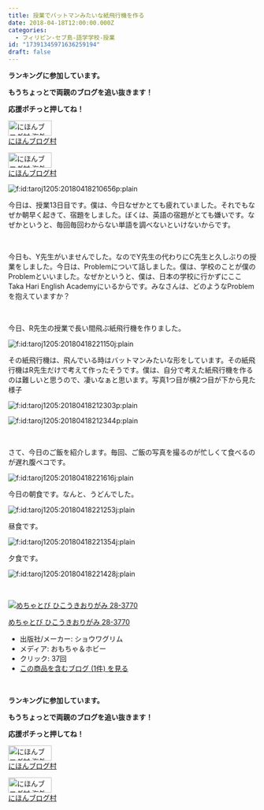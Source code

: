 ```yaml
---
title: 授業でバットマンみたいな紙飛行機を作る
date: 2018-04-18T12:00:00.000Z
categories:
  - フィリピン-セブ島-語学学校-授業
id: "17391345971636259194"
draft: false
---
```

<p><strong>ランキングに参加しています。</strong></p>
<p><strong>もうちょっとで両親のブログを追い抜きます！</strong></p>
<p><strong>応援ポチっと押してね！</strong></p>
<p><a href="//overseas.blogmura.com/studyabroad_parent/ranking.html"><img src="//overseas.blogmura.com/studyabroad_parent/img/studyabroad_parent88_31.gif" alt="にほんブログ村 海外生活ブログ 親子留学・ジュニア留学へ" width="88" height="31" border="0" /></a><br /><a href="//overseas.blogmura.com/studyabroad_parent/ranking.html">にほんブログ村</a></p>
<p><a href="//overseas.blogmura.com/cebu/ranking.html"><img src="//overseas.blogmura.com/cebu/img/cebu88_31.gif" alt="にほんブログ村 海外生活ブログ セブ島情報へ" width="88" height="31" border="0" /></a><br /><a href="//overseas.blogmura.com/cebu/ranking.html">にほんブログ村</a></p>
<p><img class="hatena-fotolife" title="f:id:taroj1205:20180418210656p:plain" src="https://cdn-ak.f.st-hatena.com/images/fotolife/t/taroj1205/20180418/20180418210656.png" alt="f:id:taroj1205:20180418210656p:plain" /></p>
<p>今日は、授業13日目です。僕は、今日なぜかとても疲れていました。それでもなぜか朝早く起きて、宿題をしました。ぼくは、英語の宿題がとても嫌いです。なぜかというと、毎回毎回わからない単語を調べないといけないからです。</p>
<p> </p>
<p>今日も、Y先生がいませんでした。なのでY先生の代わりにC先生と久しぶりの授業をしました。今日は、Problemについて話しました。僕は、学校のことが僕のProblemといいました。なぜかというと、僕は、日本の学校に行かずにここTaka Hari English Academyにいるからです。みなさんは、どのようなProblemを抱えていますか？</p>
<p> </p>
<p>今日、R先生の授業で長い間飛ぶ紙飛行機を作りました。</p>
<p><img class="hatena-fotolife" title="f:id:taroj1205:20180418221150j:plain" src="https://cdn-ak.f.st-hatena.com/images/fotolife/t/taroj1205/20180418/20180418221150.jpg" alt="f:id:taroj1205:20180418221150j:plain" /></p>
<p>その紙飛行機は、飛んでいる時はバットマンみたいな形をしています。その紙飛行機はR先生だけで考えて作ったそうです。僕は、自分で考えた紙飛行機を作るのは難しいと思うので、凄いなぁと思います。写真1つ目が横2つ目が下から見た様子</p>
<p><img class="hatena-fotolife" title="f:id:taroj1205:20180418212303p:plain" src="https://cdn-ak.f.st-hatena.com/images/fotolife/t/taroj1205/20180418/20180418212303.png" alt="f:id:taroj1205:20180418212303p:plain" /></p>
<p><img class="hatena-fotolife" title="f:id:taroj1205:20180418212344p:plain" src="https://cdn-ak.f.st-hatena.com/images/fotolife/t/taroj1205/20180418/20180418212344.png" alt="f:id:taroj1205:20180418212344p:plain" /></p>
<p> </p>
<p>さて、今日のご飯を紹介します。毎回、ご飯の写真を撮るのが忙しくて食べるのが遅れ腹ペコです。</p>
<p><img class="hatena-fotolife" title="f:id:taroj1205:20180418221616j:plain" src="https://cdn-ak.f.st-hatena.com/images/fotolife/t/taroj1205/20180418/20180418221616.jpg" alt="f:id:taroj1205:20180418221616j:plain" /></p>
<p>今日の朝食です。なんと、うどんでした。</p>
<p><img class="hatena-fotolife" title="f:id:taroj1205:20180418221253j:plain" src="https://cdn-ak.f.st-hatena.com/images/fotolife/t/taroj1205/20180418/20180418221253.jpg" alt="f:id:taroj1205:20180418221253j:plain" /></p>
<p>昼食です。</p>
<p><img class="hatena-fotolife" title="f:id:taroj1205:20180418221354j:plain" src="https://cdn-ak.f.st-hatena.com/images/fotolife/t/taroj1205/20180418/20180418221354.jpg" alt="f:id:taroj1205:20180418221354j:plain" /></p>
<p>夕食です。</p>
<p><img class="hatena-fotolife" title="f:id:taroj1205:20180418221428j:plain" src="https://cdn-ak.f.st-hatena.com/images/fotolife/t/taroj1205/20180418/20180418221428.jpg" alt="f:id:taroj1205:20180418221428j:plain" /></p>
<p> </p>
<div class="freezed">
<div class="hatena-asin-detail"><a href="http://www.amazon.co.jp/exec/obidos/ASIN/B001EJO24Q/taroj1205-hatena-22/"><img class="hatena-asin-detail-image" title="めちゃとび ひこうきおりがみ 28-3770" src="https://images-fe.ssl-images-amazon.com/images/I/61EBUAJ-jXL._SL160_.jpg" alt="めちゃとび ひこうきおりがみ 28-3770" /></a>
<div class="hatena-asin-detail-info">
<p class="hatena-asin-detail-title"><a href="http://www.amazon.co.jp/exec/obidos/ASIN/B001EJO24Q/taroj1205-hatena-22/">めちゃとび ひこうきおりがみ 28-3770</a></p>
<ul>
<li><span class="hatena-asin-detail-label">出版社/メーカー:</span> ショウワグリム</li>
<li><span class="hatena-asin-detail-label">メディア:</span> おもちゃ＆ホビー</li>
<li><span class="hatena-asin-detail-label">クリック</span>: 37回</li>
<li><a href="http://d.hatena.ne.jp/asin/B001EJO24Q/taroj1205-hatena-22" target="_blank">この商品を含むブログ (1件) を見る</a></li>
</ul>
</div>
<div class="hatena-asin-detail-foot"> </div>
</div>
</div>
<p><strong>ランキングに参加しています。</strong></p>
<p><strong>もうちょっとで両親のブログを追い抜きます！</strong></p>
<p><strong>応援ポチっと押してね！</strong></p>
<p><a href="//overseas.blogmura.com/studyabroad_parent/ranking.html"><img src="//overseas.blogmura.com/studyabroad_parent/img/studyabroad_parent88_31.gif" alt="にほんブログ村 海外生活ブログ 親子留学・ジュニア留学へ" width="88" height="31" border="0" /></a><br /><a href="//overseas.blogmura.com/studyabroad_parent/ranking.html">にほんブログ村</a></p>
<p><a href="//overseas.blogmura.com/cebu/ranking.html"><img src="//overseas.blogmura.com/cebu/img/cebu88_31.gif" alt="にほんブログ村 海外生活ブログ セブ島情報へ" width="88" height="31" border="0" /></a><br /><a href="//overseas.blogmura.com/cebu/ranking.html">にほんブログ村</a></p>
